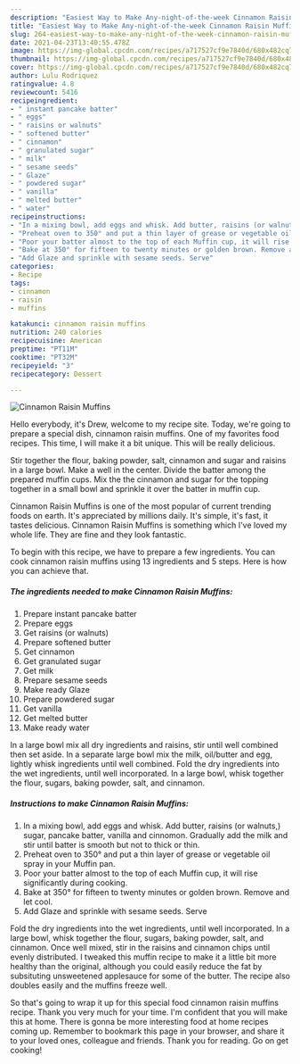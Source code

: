 ```yaml
---
description: "Easiest Way to Make Any-night-of-the-week Cinnamon Raisin Muffins"
title: "Easiest Way to Make Any-night-of-the-week Cinnamon Raisin Muffins"
slug: 264-easiest-way-to-make-any-night-of-the-week-cinnamon-raisin-muffins
date: 2021-04-23T13:40:55.478Z
image: https://img-global.cpcdn.com/recipes/a717527cf9e7840d/680x482cq70/cinnamon-raisin-muffins-recipe-main-photo.jpg
thumbnail: https://img-global.cpcdn.com/recipes/a717527cf9e7840d/680x482cq70/cinnamon-raisin-muffins-recipe-main-photo.jpg
cover: https://img-global.cpcdn.com/recipes/a717527cf9e7840d/680x482cq70/cinnamon-raisin-muffins-recipe-main-photo.jpg
author: Lulu Rodriquez
ratingvalue: 4.8
reviewcount: 5416
recipeingredient:
- " instant pancake batter"
- " eggs"
- " raisins or walnuts"
- " softened butter"
- " cinnamon"
- " granulated sugar"
- " milk"
- " sesame seeds"
- " Glaze"
- " powdered sugar"
- " vanilla"
- " melted butter"
- " water"
recipeinstructions:
- "In a mixing bowl, add eggs and whisk. Add butter, raisins (or walnuts,) sugar, pancake batter, vanilla and cinnomon. Gradually add the milk and stir until batter is smooth but not to thick or thin."
- "Preheat oven to 350° and put a thin layer of grease or vegetable oil spray in your Muffin pan."
- "Poor your batter almost to the top of each Muffin cup, it will rise significantly during cooking."
- "Bake at 350° for fifteen to twenty minutes or golden brown. Remove and let cool."
- "Add Glaze and sprinkle with sesame seeds. Serve"
categories:
- Recipe
tags:
- cinnamon
- raisin
- muffins

katakunci: cinnamon raisin muffins 
nutrition: 240 calories
recipecuisine: American
preptime: "PT11M"
cooktime: "PT32M"
recipeyield: "3"
recipecategory: Dessert

---
```



![Cinnamon Raisin Muffins](https://img-global.cpcdn.com/recipes/a717527cf9e7840d/680x482cq70/cinnamon-raisin-muffins-recipe-main-photo.jpg)

Hello everybody, it's Drew, welcome to my recipe site. Today, we're going to prepare a special dish, cinnamon raisin muffins. One of my favorites food recipes. This time, I will make it a bit unique. This will be really delicious.

Stir together the flour, baking powder, salt, cinnamon and sugar and raisins in a large bowl. Make a well in the center. Divide the batter among the prepared muffin cups. Mix the the cinnamon and sugar for the topping together in a small bowl and sprinkle it over the batter in muffin cup.

Cinnamon Raisin Muffins is one of the most popular of current trending foods on earth. It's appreciated by millions daily. It's simple, it's fast, it tastes delicious. Cinnamon Raisin Muffins is something which I've loved my whole life. They are fine and they look fantastic.


To begin with this recipe, we have to prepare a few ingredients. You can cook cinnamon raisin muffins using 13 ingredients and 5 steps. Here is how you can achieve that.

<!--inarticleads1-->

##### The ingredients needed to make Cinnamon Raisin Muffins:

1. Prepare  instant pancake batter
1. Prepare  eggs
1. Get  raisins (or walnuts)
1. Prepare  softened butter
1. Get  cinnamon
1. Get  granulated sugar
1. Get  milk
1. Prepare  sesame seeds
1. Make ready  Glaze
1. Prepare  powdered sugar
1. Get  vanilla
1. Get  melted butter
1. Make ready  water


In a large bowl mix all dry ingredients and raisins, stir until well combined then set aside. In a separate large bowl mix the milk, oil/butter and egg, lightly whisk ingredients until well combined. Fold the dry ingredients into the wet ingredients, until well incorporated. In a large bowl, whisk together the flour, sugars, baking powder, salt, and cinnamon. 

<!--inarticleads2-->

##### Instructions to make Cinnamon Raisin Muffins:

1. In a mixing bowl, add eggs and whisk. Add butter, raisins (or walnuts,) sugar, pancake batter, vanilla and cinnomon. Gradually add the milk and stir until batter is smooth but not to thick or thin.
1. Preheat oven to 350° and put a thin layer of grease or vegetable oil spray in your Muffin pan.
1. Poor your batter almost to the top of each Muffin cup, it will rise significantly during cooking.
1. Bake at 350° for fifteen to twenty minutes or golden brown. Remove and let cool.
1. Add Glaze and sprinkle with sesame seeds. Serve


Fold the dry ingredients into the wet ingredients, until well incorporated. In a large bowl, whisk together the flour, sugars, baking powder, salt, and cinnamon. Once well mixed, stir in the raisins and cinnamon chips until evenly distributed. I tweaked this muffin recipe to make it a little bit more healthy than the original, although you could easily reduce the fat by subsituting unsweetened applesauce for some of the butter. The recipe also doubles easily and the muffins freeze well. 

So that's going to wrap it up for this special food cinnamon raisin muffins recipe. Thank you very much for your time. I'm confident that you will make this at home. There is gonna be more interesting food at home recipes coming up. Remember to bookmark this page in your browser, and share it to your loved ones, colleague and friends. Thank you for reading. Go on get cooking!
